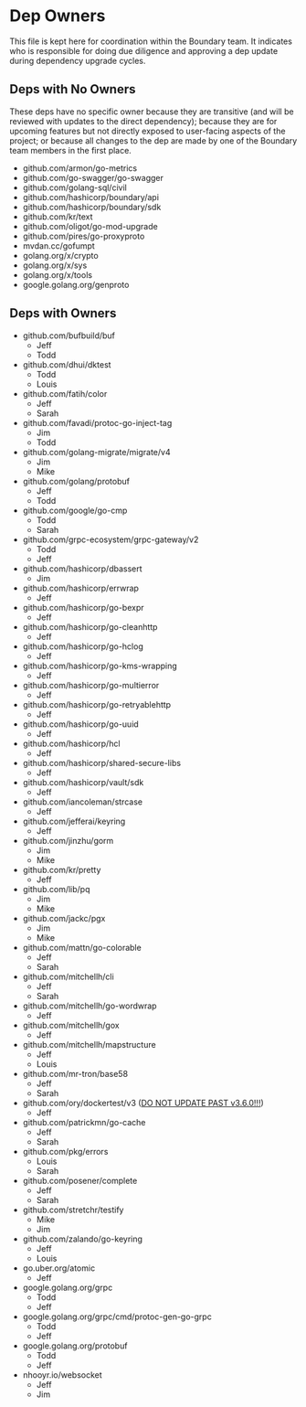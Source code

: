 # Dep Owners

This file is kept here for coordination within the Boundary team. It indicates
who is responsible for doing due diligence and approving a dep update during
dependency upgrade cycles.

## Deps with No Owners

These deps have no specific owner because they are transitive (and will be
reviewed with updates to the direct dependency); because they are for upcoming
features but not directly exposed to user-facing aspects of the project; or
because all changes to the dep are made by one of the Boundary team members in
the first place.

* github.com/armon/go-metrics
* github.com/go-swagger/go-swagger
* github.com/golang-sql/civil
* github.com/hashicorp/boundary/api
* github.com/hashicorp/boundary/sdk
* github.com/kr/text
* github.com/oligot/go-mod-upgrade
* github.com/pires/go-proxyproto
* mvdan.cc/gofumpt
* golang.org/x/crypto
* golang.org/x/sys
* golang.org/x/tools
* google.golang.org/genproto

## Deps with Owners

* github.com/bufbuild/buf
    * Jeff
    * Todd
* github.com/dhui/dktest
    * Todd
    * Louis
* github.com/fatih/color
    * Jeff
    * Sarah
* github.com/favadi/protoc-go-inject-tag
    * Jim
    * Todd
* github.com/golang-migrate/migrate/v4
    * Jim
    * Mike
* github.com/golang/protobuf
    * Jeff
    * Todd
* github.com/google/go-cmp
    * Todd
    * Sarah
* github.com/grpc-ecosystem/grpc-gateway/v2
    * Todd
    * Jeff
* github.com/hashicorp/dbassert
    * Jim
* github.com/hashicorp/errwrap
    * Jeff
* github.com/hashicorp/go-bexpr
    * Jeff
* github.com/hashicorp/go-cleanhttp
    * Jeff
* github.com/hashicorp/go-hclog
    * Jeff
* github.com/hashicorp/go-kms-wrapping
    * Jeff
* github.com/hashicorp/go-multierror
    * Jeff
* github.com/hashicorp/go-retryablehttp
    * Jeff
* github.com/hashicorp/go-uuid
    * Jeff
* github.com/hashicorp/hcl
    * Jeff
* github.com/hashicorp/shared-secure-libs
    * Jeff
* github.com/hashicorp/vault/sdk
    * Jeff
* github.com/iancoleman/strcase
    * Jeff
* github.com/jefferai/keyring
    * Jeff
* github.com/jinzhu/gorm
    * Jim
    * Mike
* github.com/kr/pretty
    * Jeff
* github.com/lib/pq
  * Jim
  * Mike
* github.com/jackc/pgx
    * Jim
    * Mike
* github.com/mattn/go-colorable
    * Jeff
    * Sarah
* github.com/mitchellh/cli
    * Jeff
    * Sarah
* github.com/mitchellh/go-wordwrap
    * Jeff
* github.com/mitchellh/gox
    * Jeff
* github.com/mitchellh/mapstructure
    * Jeff
    * Louis
* github.com/mr-tron/base58
    * Jeff
    * Sarah
* github.com/ory/dockertest/v3 ([DO NOT UPDATE PAST v3.6.0!!!](https://github.com/ory/dockertest/issues/232))
    * Jeff
* github.com/patrickmn/go-cache
    * Jeff
    * Sarah
* github.com/pkg/errors
    * Louis
    * Sarah
* github.com/posener/complete
    * Jeff
    * Sarah
* github.com/stretchr/testify
    * Mike
    * Jim
* github.com/zalando/go-keyring
    * Jeff
    * Louis
* go.uber.org/atomic
    * Jeff
* google.golang.org/grpc
    * Todd
    * Jeff
* google.golang.org/grpc/cmd/protoc-gen-go-grpc
    * Todd
    * Jeff
* google.golang.org/protobuf
    * Todd
    * Jeff
* nhooyr.io/websocket
    * Jeff
    * Jim

